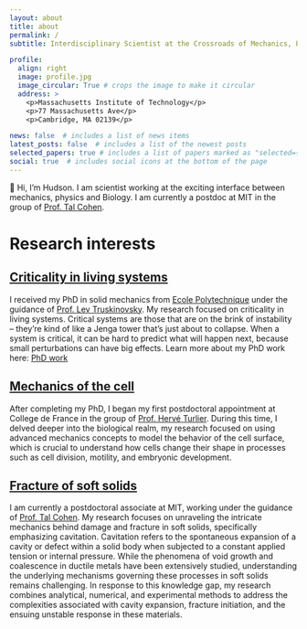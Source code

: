 ```yaml
---
layout: about
title: about
permalink: /
subtitle: Interdisciplinary Scientist at the Crossroads of Mechanics, Physics, and Biology!

profile:
  align: right
  image: profile.jpg
  image_circular: True # crops the image to make it circular
  address: >
    <p>Massachusetts Institute of Technology</p>
    <p>77 Massachusetts Ave</p>
    <p>Cambridge, MA 02139</p>

news: false  # includes a list of news items
latest_posts: false  # includes a list of the newest posts
selected_papers: true # includes a list of papers marked as "selected={true}"
social: true  # includes social icons at the bottom of the page
---
```


:wave: Hi, I’m Hudson. I am scientist working at the exciting interface between mechanics, physics and Biology. I am currently a postdoc at MIT in the group of [Prof. Tal Cohen](https://tal-cohen.wixsite.com/website).

Research interests
======
## [Criticality in living systems](/al-folio/projects/1_project)
I received my PhD in solid mechanics from [Ecole Polytechnique](https://www.polytechnique.edu/en) under the guidance of [Prof. Lev Truskinovsky](https://blog.espci.fr/trusk/). My research focused on criticality in living systems. Critical systems are those that are on the brink of instability – they’re kind of like a Jenga tower that’s just about to collapse. When a system is critical, it can be hard to predict what will happen next, because small perturbations can have big effects. Learn more about my PhD work here: [PhD work](/al-folio/projects/1_project)

## [Mechanics of the cell](/al-folio/projects/1_project)
After completing my PhD, I began my first postdoctoral appointment at College de France in the group of [Prof. Hervé Turlier]( https://www.turlierlab.com/). During this time, I delved deeper into the biological realm, my research focused on using advanced mechanics concepts to model the behavior of the cell surface, which is crucial to understand how cells change their shape in processes such as cell division, motility, and embryonic development. 

## [Fracture of soft solids](/al-folio/projects/1_project)
I am currently a postdoctoral associate at MIT, working under the guidance of [Prof. Tal Cohen](https://tal-cohen.wixsite.com/website). My research focuses on unraveling the intricate mechanics behind damage and fracture in soft solids, specifically emphasizing cavitation. Cavitation refers to the spontaneous expansion of a cavity or defect within a solid body when subjected to a constant applied tension or internal pressure. While the phenomena of void growth and coalescence in ductile metals have been extensively studied, understanding the underlying mechanisms governing these processes in soft solids remains challenging. In response to this knowledge gap, my research combines analytical, numerical, and experimental methods to address the complexities associated with cavity expansion, fracture initiation, and the ensuing unstable response in these materials.


<!-- Publications
======
Point to [publications](/al-folio/publications) -->

<!-- Write your biography here. <a href='#'>Affiliations</a> Tell the world about yourself. Link to your favorite [subreddit](http://reddit.com). You can put a picture in, too. The code is already in, just name your picture `prof_pic.jpg` and put it in the `img/` folder.

Put your address / P.O. box / other info right below your picture. You can also disable any of these elements by editing `profile` property of the YAML header of your `_pages/about.md`. Edit `_bibliography/papers.bib` and Jekyll will render your [publications page](/al-folio/publications/) automatically.

Link to your social media connections, too. This theme is set up to use [Font Awesome icons](http://fortawesome.github.io/Font-Awesome/) and [Academicons](https://jpswalsh.github.io/academicons/), like the ones below. Add your Facebook, Twitter, LinkedIn, Google Scholar, or just disable all of them. -->
